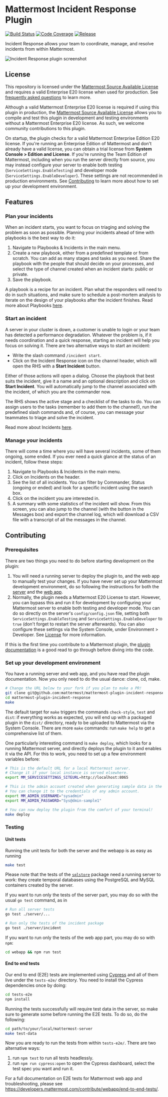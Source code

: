 # Mattermost Incident Response Plugin

[![Build Status](https://img.shields.io/circleci/project/github/mattermost/mattermost-plugin-incident-response/master.svg)](https://circleci.com/gh/mattermost/mattermost-plugin-incident-response)
[![Code Coverage](https://img.shields.io/codecov/c/github/mattermost/mattermost-plugin-incident-response/master.svg)](https://codecov.io/gh/mattermost/mattermost-plugin-incident-response)
[![Release](https://img.shields.io/github/v/release/mattermost/mattermost-plugin-incident-response)](https://github.com/mattermost/mattermost-plugin-incident-response/releases/latest)

Incident Response allows your team to coordinate, manage, and resolve incidents from within Mattermost.

![Incident Response plugin screenshot](assets/center_channel.png)

## License

This repository is licensed under the [Mattermost Source Available License](LICENSE) and requires a valid Enterprise E20 license when used for production. See [frequently asked questions](https://docs.mattermost.com/overview/faq.html#mattermost-source-available-license) to learn more.

Although a valid Mattermost Enterprise E20 license is required if using this plugin in production, the [Mattermost Source Available License](LICENSE) allows you to compile and test this plugin in development and testing environments without a Mattermost Enterprise E20 license. As such, we welcome community contributions to this plugin.

On startup, the plugin checks for a valid Mattermost Enterprise Edition E20 license. If you're running an Enterprise Edition of Mattermost and don't already have a valid license, you can obtain a trial license from **System Console > Edition and License**. If you're running the Team Edition of Mattermost, including when you run the server directly from source, you may instead configure your server to enable both testing (`ServiceSettings.EnableTesting`) and developer mode (`ServiceSettings.EnableDeveloper`). These settings are not recommended in production environments. See [Contributing](#contributing) to learn more about how to set up your development environment.

## Features

### Plan your incidents

When an incident starts, you want to focus on triaging and solving the problem as soon as possible. Planning your incidents ahead of time with playbooks is the best way to do it:

1. Navigate to Playbooks & Incidents in the main menu.
2. Create a new playbook, either from a predefined template or from scratch. You can add as many stages and tasks as you need. Share the playbook with the people that should decide on your processes, and select the type of channel created when an incident starts: public or private.
3. Save the playbook.

A playbook is a recipe for an incident. Plan what the responders will need to do in such situations, and make sure to schedule a post-mortem analysis to iterate on the design of your playbooks after the incident finishes. Read more about Playbooks [here](https://docs.mattermost.com/administration/devops-command-center.html#creating-a-playbook).

### Start an incident

A server in your cluster is down, a customer is unable to login or your team has detected a performance degradation. Whatever the problem is, if it needs coordination and a quick response, starting an incident will help you focus on solving it. There are two alternative ways to start an incident:

-   Write the slash command `/incident start`.
-   Click on the Incident Response icon on the channel header, which will open the RHS with a **Start Incident** button.

Either of those actions will open a dialog. Choose the playbook that best suits the incident, give it a name and an optional description and click on **Start Incident**. You will automatically jump to the channel associated with the incident, of which you are the commander now.

The RHS shows the active stage and a checklist of the tasks to do. You can assign users to the tasks (remember to add them to the channel!), run the predefined slash commands and, of course, you can message your teammates to triage and solve the incident.

Read more about Incidents [here](https://docs.mattermost.com/administration/devops-command-center.html#starting-an-incident).

### Manage your incidents

There will come a time where you will have several incidents, some of them ongoing, some ended. If you ever need a quick glance at the status of an incident, follow these steps:

1. Navigate to Playbooks & Incidents in the main menu.
2. Click on Incidents on the header.
3. See the list of all incidents. You can filter by Commander, Status (ongoing or ended) and look for a specific incident using the search box.
4. Click on the incident you are interested in.
5. A summary with some statistics of the incident will show. From this screen, you can also jump to the channel (with the button in the Messages box) and export the channel log, which will download a CSV file with a transcript of all the messages in the channel.

## Contributing

### Prerequisites

There are two things you need to do before starting development on the plugin:

1.  You will need a running server to deploy the plugin to, and the web app to manually test your changes. If you have never set up your Mattermost development environment, do so following the instructions for both the [server](https://developers.mattermost.com/contribute/server/developer-setup/) and the [web app](https://developers.mattermost.com/contribute/webapp/developer-setup/).
2.  Normally, the plugin needs a Mattermost E20 License to start. However, you can bypass this and run it for development by configuring your Mattermost server to enable both testing and developer mode. You can do so directly on the server's `config/config.json` file, setting both `ServiceSettings.EnableTesting` and `ServiceSettings.EnableDeveloper` to `true` (don't forget to restart the server afterwards). You can also configure these settings via the System Console, under Environment > Developer. See [License](#License) for more information.

If this is the first time you contribute to a Mattermost plugin, the [plugin documentation](https://developers.mattermost.com/extend/plugins/) is a good read to go through before diving into the code.

### Set up your development environment

You have a running server and web app, and you have read the plugin documentation. Now you only need to do the usual dance: clone, cd, make.

```sh
# Change the URL below to your fork if you plan to make a PR!
git clone git@github.com:mattermost/mattermost-plugin-incident-response.git
cd mattermost-plugin-incident-response
make
```

The default target for `make` triggers the commands `check-style`, `test` and `dist`: if everything works as expected, you will end up with a packaged plugin in the `dist/` directory, ready to be uploaded to Mattermost via the System Console. There are more `make` commands: run `make help` to get a comprehensive list of them.

One particularly interesting command is `make deploy`, which looks for a running Mattermost server, and directly deploys the plugin to it and enables it via the API. For this to work, you need to set up a few environment variables before:

```sh
# This is the default URL for a local Mattermost server.
# Change it if your local instance is served elsewhere.
export MM_SERVICESETTINGS_SITEURL=http://localhost:8065

# This is the admin account created when generating sample data in the server with make test-data.
# You can change it to the credentials of any admin account.
export MM_ADMIN_USERNAME="sysadmin"
export MM_ADMIN_PASSWORD="Sys@dmin-sample1"

# You can now deploy the plugin from the comfort of your terminal!
make deploy
```

### Testing

#### Unit tests

Running the unit tests for both the server and the webapp is as easy as running

```sh
make test
```

Please note that the tests of the [`sqlstore`](server/sqlstore) package need a running server to work: they create temporal databases using the PostgreSQL and MySQL containers created by the server.

If you want to run only the tests of the server part, you may do so with the usual `go test` command, as in

```sh
# Run all server tests
go test ./server/...

# Run only the tests of the incident package
go test ./server/incident
```

If you want to run only the tests of the web app part, you may do so with `npm`:

```sh
cd webapp && npm run test
```

#### End to end tests

Our end to end (E2E) tests are implemented using [Cypress](https://docs.cypress.io/) and all of them live under the `tests-e2e/` directory. You need to install the Cypress dependencies once by doing:

```sh
cd tests-e2e
npm install
```

Running the tests successfully will require test data in the server, so make sure to generate some before running the E2E tests. To do so, do the following:

```sh
cd path/to/your/local/mattermost-server
make test-data
```

Now you are ready to run the tests from within `tests-e2e/`. There are two alternative ways:

1. run `npm test` to run all tests headlessly.
2. run `npm run cypress:open` to open the Cypress dashboard, select the test spec you want and run it.

For a full documentation on E2E tests for Mattermost web app and troubleshooting, please see https://developers.mattermost.com/contribute/webapp/end-to-end-tests/.
